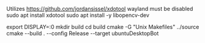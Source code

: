 Utilizes https://github.com/jordansissel/xdotool
wayland must be disabled
sudo apt install xdotool
sudo apt install -y libopencv-dev

export DISPLAY=:0
mkdir build 
cd build 
cmake -G "Unix Makefiles" ../source 
cmake --build . --config Release --target ubuntuDesktopBot